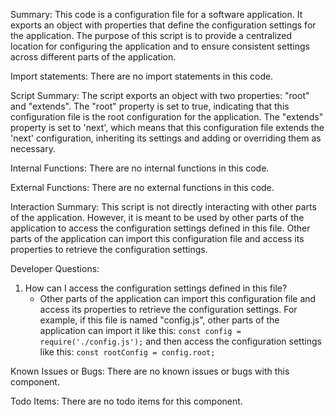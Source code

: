 Summary:
This code is a configuration file for a software application. It exports an object with properties that define the configuration settings for the application. The purpose of this script is to provide a centralized location for configuring the application and to ensure consistent settings across different parts of the application.

Import statements:
There are no import statements in this code.

Script Summary:
The script exports an object with two properties: "root" and "extends". The "root" property is set to true, indicating that this configuration file is the root configuration for the application. The "extends" property is set to 'next', which means that this configuration file extends the 'next' configuration, inheriting its settings and adding or overriding them as necessary.

Internal Functions:
There are no internal functions in this code.

External Functions:
There are no external functions in this code.

Interaction Summary:
This script is not directly interacting with other parts of the application. However, it is meant to be used by other parts of the application to access the configuration settings defined in this file. Other parts of the application can import this configuration file and access its properties to retrieve the configuration settings.

Developer Questions:
1. How can I access the configuration settings defined in this file?
   - Other parts of the application can import this configuration file and access its properties to retrieve the configuration settings. For example, if this file is named "config.js", other parts of the application can import it like this: `const config = require('./config.js');` and then access the configuration settings like this: `const rootConfig = config.root;`

Known Issues or Bugs:
There are no known issues or bugs with this component.

Todo Items:
There are no todo items for this component.